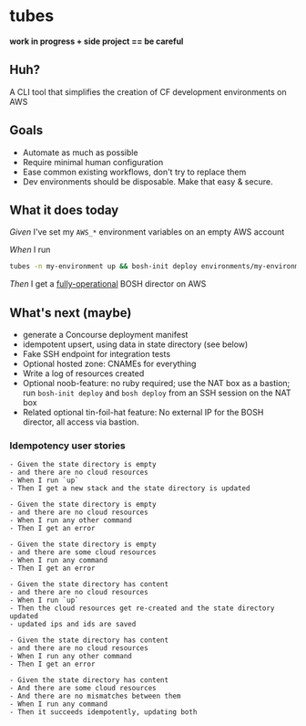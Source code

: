 # tubes

**work in progress + side project == be careful**

## Huh?
A CLI tool that simplifies the creation of CF development environments on AWS

## Goals
- Automate as much as possible
- Require minimal human configuration
- Ease common existing workflows, don't try to replace them
- Dev environments should be disposable.  Make that easy & secure.

## What it does today

*Given* I've set my `AWS_*` environment variables on an empty AWS account

*When* I run 
 
 ```bash
 tubes -n my-environment up && bosh-init deploy environments/my-environment/director.yml
 ```

*Then* I get a [fully-operational](https://www.google.com/search?q=fully+operational&safe=active&source=lnms&tbm=isch) BOSH director on AWS

## What's next (maybe)
- generate a Concourse deployment manifest
- idempotent upsert, using data in state directory (see below)
- Fake SSH endpoint for integration tests
- Optional hosted zone: CNAMEs for everything
- Write a log of resources created
- Optional noob-feature: no ruby required; use the NAT box as a bastion; run `bosh-init deploy` and `bosh deploy` from an SSH session on the NAT box
- Related optional tin-foil-hat feature: No external IP for the BOSH director, all access via bastion.

### Idempotency user stories

```
- Given the state directory is empty
- and there are no cloud resources
- When I run `up`
- Then I get a new stack and the state directory is updated

- Given the state directory is empty
- and there are no cloud resources
- When I run any other command
- Then I get an error

- Given the state directory is empty
- and there are some cloud resources
- When I run any command
- Then I get an error

- Given the state directory has content
- and there are no cloud resources
- When I run `up`
- Then the cloud resources get re-created and the state directory updated
- updated ips and ids are saved

- Given the state directory has content
- and there are no cloud resources
- When I run any other command
- Then I get an error

- Given the state directory has content
- And there are some cloud resources
- And there are no mismatches between them
- When I run any command
- Then it succeeds idempotently, updating both
```
